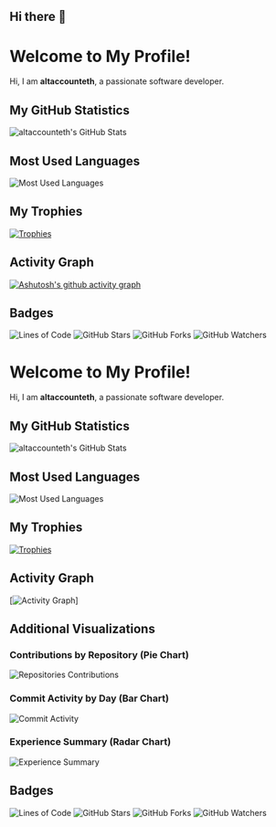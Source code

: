 ## Hi there 👋


# Welcome to My Profile!

Hi, I am **altaccounteth**, a passionate software developer.

## My GitHub Statistics

![altaccounteth's GitHub Stats](https://github-readme-stats.vercel.app/api?username=altaccounteth&show_icons=true&theme=radical)

## Most Used Languages

![Most Used Languages](https://github-readme-stats.vercel.app/api/top-langs/?username=altaccounteth&langs_count=8&theme=radical&hide_progress=true)

## My Trophies

[![Trophies](https://github-profile-trophy.vercel.app/?username=altaccounteth&theme=onedark)](https://github.com/ryo-ma/github-profile-trophy)

## Activity Graph
[![Ashutosh's github activity graph](https://github-readme-activity-graph.vercel.app/graph?username=altaccounteth&theme=github-compact&days=40&from=2024-05-05&grid=true&radius=16&to=2024-07-07)](https://github.com/ashutosh00710/github-readme-activity-graph)

## Badges

![Lines of Code](https://img.shields.io/badge/Lines%20of%20Code-1.2M-brightgreen?style=for-the-badge&logo=codefactor&logoColor=white&shape=round)
![GitHub Stars](https://img.shields.io/badge/GitHub%20Stars-10-yellow?style=for-the-badge&logo=github&logoColor=white&shape=round)
![GitHub Forks](https://img.shields.io/badge/GitHub%20Forks-5-blue?style=for-the-badge&logo=github&logoColor=white&shape=round)
![GitHub Watchers](https://img.shields.io/badge/GitHub%20Watchers-2-red?style=for-the-badge&logo=github&logoColor=white&shape=round)

# Welcome to My Profile!

Hi, I am **altaccounteth**, a passionate software developer.

## My GitHub Statistics

![altaccounteth's GitHub Stats](https://github-readme-stats.vercel.app/api?username=altaccounteth&show_icons=true&theme=radical)

## Most Used Languages

![Most Used Languages](https://github-readme-stats.vercel.app/api/top-langs/?username=altaccounteth&langs_count=8&theme=radical&hide_progress=false)

## My Trophies

[![Trophies](https://github-profile-trophy.vercel.app/?username=altaccounteth&theme=onedark)](https://github.com/ryo-ma/github-profile-trophy)

## Activity Graph

[![Activity Graph](https://github-readme-activity-graph.vercel.app/graph?username=altaccounteth&theme=github&area=true&hide_border=true&custom_time_period=last_month)]

## Additional Visualizations

### Contributions by Repository (Pie Chart)

![Repositories Contributions](https://github-contributions-chart.vercel.app/api/chart?username=altaccounteth&type=pie&theme=radical)

### Commit Activity by Day (Bar Chart)

![Commit Activity](https://github-contributions-chart.vercel.app/api/chart?username=altaccounteth&type=bar&theme=radical&hide_title=true)

### Experience Summary (Radar Chart)

![Experience Summary](https://github-readme-chart.vercel.app/api/chart?username=altaccounteth&theme=radar&fields=commits,issues,pull_requests,contributions)

## Badges

![Lines of Code](https://img.shields.io/badge/Lines%20of%20Code-1.2M-brightgreen?style=for-the-badge&logo=codefactor&logoColor=white&shape=round)
![GitHub Stars](https://img.shields.io/badge/GitHub%20Stars-10-yellow?style=for-the-badge&logo=github&logoColor=white&shape=round)
![GitHub Forks](https://img.shields.io/badge/GitHub%20Forks-5-blue?style=for-the-badge&logo=github&logoColor=white&shape=round)
![GitHub Watchers](https://img.shields.io/badge/GitHub%20Watchers-2-red?style=for-the-badge&logo=github&logoColor=white&shape=round)


<!--
**altaccounteth/altaccounteth** is a ✨ _special_ ✨ repository because its `README.md` (this file) appears on your GitHub profile.

Here are some ideas to get you started:

- 🔭 I’m currently working on ...
- 🌱 I’m currently learning ...
- 👯 I’m looking to collaborate on ...
- 🤔 I’m looking for help with ...
- 💬 Ask me about ...
- 📫 How to reach me: ...
- 😄 Pronouns: ...
- ⚡ Fun fact: ...
-->
